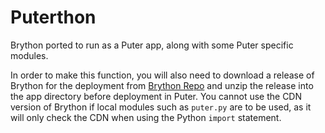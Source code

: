 # Puterthon
Brython ported to run as a Puter app, along with some Puter specific modules.

In order to make this function, you will also need to download a release of Brython for the
deployment from [Brython Repo](https://github.com/brython-dev/brython) and unzip the release
into the app directory before deployment in Puter.  You cannot use the CDN version of Brython
if local modules such as `puter.py` are to be used, as it will only check the CDN when using
the Python `import` statement.

